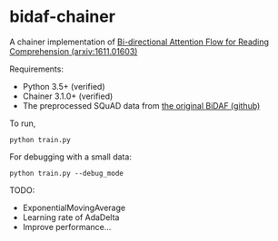 # bidaf-chainer
A chainer implementation of [Bi-directional Attention Flow for Reading Comprehension (arxiv:1611.01603)](https://arxiv.org/abs/1611.01603)

Requirements:
* Python 3.5+ (verified)
* Chainer 3.1.0+ (verified)
* The preprocessed SQuAD data from [the original BiDAF (github)](https://github.com/allenai/bi-att-flow)

To run,
```
python train.py
```

For debugging with a small data:
```
python train.py --debug_mode
```

TODO:
* ExponentialMovingAverage
* Learning rate of AdaDelta
* Improve performance...
